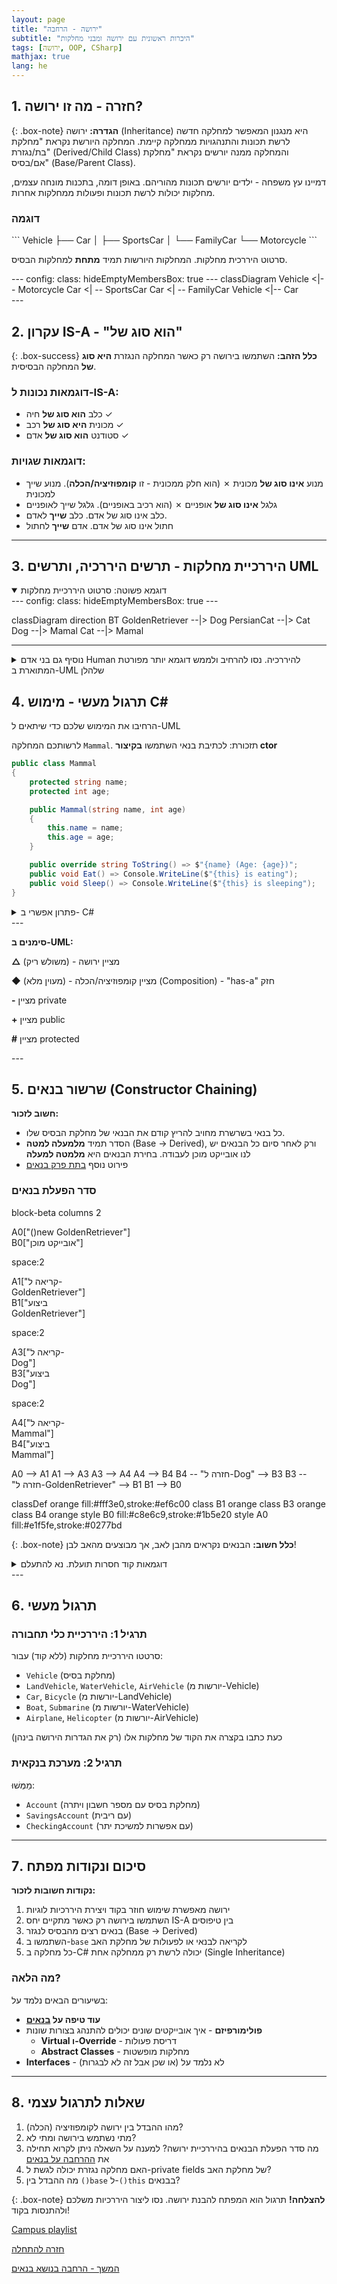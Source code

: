 ```yaml
---
layout: page
title: "ירושה - הרחבה"
subtitle: "היכרות ראשונית עם ירושה ומבני מחלקות"
tags: [ירושה, OOP, CSharp]
mathjax: true
lang: he
---
```




## 1. חזרה - מה זו ירושה?

{: .box-note}
**הגדרה:** ירושה (Inheritance) היא מנגנון המאפשר למחלקה חדשה לרשת תכונות והתנהגויות ממחלקה קיימת. המחלקה היורשת נקראת "מחלקת בת/נגזרת" (Derived/Child Class) והמחלקה ממנה יורשים נקראת "מחלקת אם/בסיס" (Base/Parent Class).

דמיינו עץ משפחה - ילדים יורשים תכונות מהוריהם. באופן דומה, בתכנות מונחה עצמים, מחלקות יכולות לרשת תכונות ופעולות ממחלקות אחרות.

### דוגמה

<div class="two-columns">
  <div markdown="1" class="column">
```
Vehicle
    ├── Car
    │   ├── SportsCar
    │   └── FamilyCar
    └── Motorcycle
```
  </div>
  
  <div class="column" markdown=1>

סרטוט היררכית מחלקות. המחלקות היורשות תמיד **מתחת** למחלקות הבסיס.

<div class="mermaid">
---
config:
    class:
        hideEmptyMembersBox: true
---
classDiagram
Vehicle <|-- Motorcycle
Car <| -- SportsCar
Car <| -- FamilyCar
Vehicle <|-- Car

</div>
	
  </div>
</div>
---

## 2. עקרון IS-A - "הוא סוג של"

{: .box-success}
**כלל הזהב:** השתמשו בירושה רק כאשר המחלקה הנגזרת **היא סוג של** המחלקה הבסיסית.

### דוגמאות נכונות ל-IS-A:
- כלב **הוא סוג של** חיה ✓
- מכונית **היא סוג של** רכב ✓
- סטודנט **הוא סוג של** אדם ✓

### דוגמאות שגויות:
- מנוע **אינו סוג של** מכונית ✗ (הוא חלק ממכונית - זו **קומפוזיציה/הכלה**). מנוע שייך למכונית
- גלגל **אינו סוג של** אופניים ✗ (הוא רכיב באופניים). גלגל שייך לאופניים
- כלב אינו סוג של אדם. כלב **שייך** לאדם.
- חתול אינו סוג של אדם. אדם **שייך** לחתול

---



## 3. היררכיית מחלקות - תרשים היררכיה, ותרשים UML
<details open markdown=1><summary>דוגמא פשוטה: סרטוט היררכיית מחלקות</summary>
<div class=mermaid>
---
config:
    class:
        hideEmptyMembersBox: true
---

classDiagram
    direction BT
    GoldenRetriever --|> Dog
    PersianCat --|> Cat
    Dog --|> Mamal
    Cat --|> Mamal
</div>
</details>

---

<details markdown=1><summary>נוסיף גם בני אדם Human להיררכיה. נסו להרחיב ולממש דוגמא יותר מפורטת המתוארת ב-UML שלהלן</summary>
<div class=mermaid style="direction:ltr;">
---
config:
    class:
        hideEmptyMembersBox: true
---
classDiagram
    direction BT
    Human --|> Mammal
    Dog --|> Mammal
    Cat --|> Mammal
    Cat "1" *-- "*" Human : owns
    Human "0..1" *-- "*" Dog : owns
    GoldenRetriever --|> Dog
    PersianCat --|> Cat
    
    class Mammal {
        #String name
        #int age
        +ToString() String
        +Eat()
        +Sleep()
    }
    class Human {
        -Dog[] dogs
        +GetDogs() Dog[]
        +ServeCat()
    }
    class Cat {
        #Human[] controlledHumans
        +GetControlledHumans() Human[]
        +Meow()
    }
    class Dog {
        #String breed
        +Bark()
    }
    class PersianCat {
        -String furLength
    }
    class GoldenRetriever {
        -String coatColor
        +Fetch()
    }
</div>
</details>

## 4. תרגול מעשי - מימוש C#

הרחיבו את המימוש שלכם כדי שיתאים ל-UML

לרשותכם המחלקה `Mammal`. תזכורת: לכתיבת בנאי השתמשו **בקיצור ctor**

```cs
public class Mammal
{
    protected string name;
    protected int age;

    public Mammal(string name, int age)
    {
        this.name = name;
        this.age = age;
    }

    public override string ToString() => $"{name} (Age: {age})";
    public void Eat() => Console.WriteLine($"{this} is eating");
    public void Sleep() => Console.WriteLine($"{this} is sleeping");
}
```

<details markdown=1><summary>פתרון אפשרי ב- C#</summary>

```csharp


public class Dog : Mammal
{
    protected string breed;

    public Dog(string name, int age, string breed) : base(name, age)
    {
        this.breed = breed;
    }

    public void Bark() => Console.WriteLine($"{this} is barking: Woof!");
}

public class Human : Mammal
{
    private Dog[] dogs;

    public Human(string name, int age) : base(name, age)
    {
        dogs = new Dog[5];
    }

    public Dog[] GetDogs() => dogs;
    public void ServeCat() => Console.WriteLine($"{this} is serving the cat");
}

public class Cat : Mammal
{
    protected Human[] controlledHumans;

    public Cat(string name, int age) : base(name, age)
    {
        controlledHumans = new Human[10];
    }

    public Human[] GetControlledHumans() => controlledHumans;
    public void Meow() => Console.WriteLine($"{this} says: Meow!");
}

public class PersianCat : Cat
{
    private string furLength;

    public PersianCat(string name, int age, string furLength) : base(name, age)
    {
        this.furLength = furLength;
    }
}

public class GoldenRetriever : Dog
{
    private string coatColor;

    public GoldenRetriever(string name, int age, string coatColor)
        : base(name, age, "Golden Retriever")
    {
        this.coatColor = coatColor;
    }

    public void Fetch() => Console.WriteLine($"{this} is fetching the ball!");
}
```
</details>
---


<div class="box-note" markdown=1>

**סימנים ב-UML:**

**△** (משולש ריק) - מציין ירושה

**◆** (מעוין מלא) - מציין קומפוזיציה/הכלה (Composition) - "has-a" חזק

**-** מציין private

**+** מציין public

**#** מציין protected

</div>
---

## 5. שרשור בנאים (Constructor Chaining)

<div markdown=1 class="box-success" >

**חשוב לזכור:**
* כל בנאי בשרשרת מחויב להריץ קודם את הבנאי של מחלקת הבסיס שלו.
* הסדר תמיד **מלמעלה למטה** (Base → Derived), ורק לאחר סיום כל הבנאים יש לנו אובייקט מוכן לעבודה. בחירת הבנאים היא **מלמטה למעלה**
* פירוט נוסף [בתת פרק בנאים](/oop/01inheritdconstructors)

</div>

### סדר הפעלת בנאים

<div class="mermaid">
block-beta
  columns 2
  
  A0["()new GoldenRetriever"]  
  B0["אובייקט מוכן"]
  
  space:2
  
  A1["קריאה ל-<br />GoldenRetriever"]    
  B1["ביצוע<br />GoldenRetriever"] 
  
  space:2
  
  A3["קריאה ל-<br />Dog"]  
  B3["ביצוע<br />Dog"]
  
  space:2
  
  A4["קריאה ל-<br />Mammal"]   
  B4["ביצוע<br />Mammal"]

  A0 --> A1
  A1 --> A3
  A3 --> A4
  A4 --> B4
  B4 -- "חזרה ל-Dog" --> B3
  B3 -- "חזרה ל-GoldenRetriever" --> B1
  B1 --> B0

  classDef orange fill:#fff3e0,stroke:#ef6c00
  class B1 orange
  class B3 orange
  class B4 orange
  style B0 fill:#c8e6c9,stroke:#1b5e20
  style A0 fill:#e1f5fe,stroke:#0277bd
</div>

{: .box-note}
**כלל חשוב:** הבנאים נקראים מהבן לאב, אך מבוצעים מהאב לבן!


<details markdown=1><summary>דוגמאות קוד חסרות תועלת. נא להתעלם</summary>

### דוגמת קוד מפורטת
```csharp
public class Vehicle
{
    private string manufacturer;
    private int year;
    
    public Vehicle(string manufacturer, int year)
    {
        this.manufacturer = manufacturer;
        this.year = year;
        Console.WriteLine($"1. Vehicle constructor: {manufacturer}, {year}");
    }
    
    public string GetManufacturer() { return manufacturer; }
    public void SetManufacturer(string manufacturer) 
    { 
        this.manufacturer = manufacturer; 
    }
    
    public int GetYear() { return year; }
    public void SetYear(int year) 
    { 
        if (year > 1900 && year <= DateTime.Now.Year)
            this.year = year; 
    }
}

public class Car : Vehicle
{
    private int numberOfDoors;
    private string model;
    
    // בנאי עם קריאה לבנאי האב
    public Car(string manufacturer, string model, int year, int doors) 
        : base(manufacturer, year)
    {
        this.model = model;
        this.numberOfDoors = doors;
        Console.WriteLine($"2. Car constructor: {model}, {doors} doors");
    }
    
    // בנאי נוסף עם קריאה לבנאי אחר באותה מחלקה
    public Car(string manufacturer, string model) 
        : this(manufacturer, model, DateTime.Now.Year, 4)
    {
        Console.WriteLine("3. Car convenience constructor");
    }
    
    public string GetModel() { return model; }
    public void SetModel(string model) { this.model = model; }
    
    public int GetNumberOfDoors() { return numberOfDoors; }
    public void SetNumberOfDoors(int doors) 
    { 
        if (doors > 0 && doors <= 6)
            this.numberOfDoors = doors; 
    }
}

public class SportsCar : Car
{
    private int topSpeed;
    
    public SportsCar(string manufacturer, string model, int year, int topSpeed)
        : base(manufacturer, model, year, 2)  // מכונית ספורט - תמיד 2 דלתות
    {
        this.topSpeed = topSpeed;
        Console.WriteLine($"3. SportsCar constructor: Top speed {topSpeed} km/h");
    }
    
    public int GetTopSpeed() { return topSpeed; }
    public void SetTopSpeed(int speed) 
    { 
        if (speed > 0 && speed < 400)
            this.topSpeed = speed; 
    }
}
```

### הרצת הקוד והפלט
```csharp
class Program
{
    static void Main()
    {
        Console.WriteLine("Creating a SportsCar:");
        SportsCar ferrari = new SportsCar("Ferrari", "F40", 1987, 324);
        
        /* פלט:
        Creating a SportsCar:
        1. Vehicle constructor: Ferrari, 1987
        2. Car constructor: F40, 2 doors
        3. SportsCar constructor: Top speed 324 km/h
        */
    }
}
```

---

## 6x. הרחבה מעשית - מערכת ניהול עובדים

```csharp
public class Person
{
    private string id;
    private string firstName;
    private string lastName;
    private DateTime birthDate;
    
    public Person(string id, string firstName, string lastName, DateTime birthDate)
    {
        this.id = id;
        this.firstName = firstName;
        this.lastName = lastName;
        this.birthDate = birthDate;
    }
    
    // Getters and Setters
    public string GetId() { return id; }
    public string GetFirstName() { return firstName; }
    public void SetFirstName(string firstName) { this.firstName = firstName; }
    public string GetLastName() { return lastName; }
    public void SetLastName(string lastName) { this.lastName = lastName; }
    public DateTime GetBirthDate() { return birthDate; }
    
    public int GetAge()
    {
        return DateTime.Now.Year - birthDate.Year;
    }
    
    public string GetFullName()
    {
        return $"{firstName} {lastName}";
    }
}

public class Employee : Person
{
    private string employeeId;
    private decimal salary;
    private DateTime hireDate;
    
    public Employee(string id, string firstName, string lastName, 
                   DateTime birthDate, string employeeId, decimal salary)
        : base(id, firstName, lastName, birthDate)
    {
        this.employeeId = employeeId;
        this.salary = salary;
        this.hireDate = DateTime.Now;
    }
    
    public string GetEmployeeId() { return employeeId; }
    public decimal GetSalary() { return salary; }
    public void SetSalary(decimal salary) 
    { 
        if (salary > 0)
            this.salary = salary; 
    }
    
    public int GetYearsOfService()
    {
        return DateTime.Now.Year - hireDate.Year;
    }
    
    public void GiveRaise(decimal percentage)
    {
        if (percentage > 0 && percentage <= 50)
        {
            salary *= (1 + percentage / 100);
            Console.WriteLine($"{GetFullName()} received a {percentage}% raise!");
        }
    }
}

public class Manager : Employee
{
    private List<Employee> teamMembers;
    private string department;
    
    public Manager(string id, string firstName, string lastName,
                  DateTime birthDate, string employeeId, 
                  decimal salary, string department)
        : base(id, firstName, lastName, birthDate, employeeId, salary)
    {
        this.department = department;
        this.teamMembers = new List<Employee>();
    }
    
    public string GetDepartment() { return department; }
    public void SetDepartment(string department) { this.department = department; }
    
    public void AddTeamMember(Employee employee)
    {
        if (employee != null && !teamMembers.Contains(employee))
        {
            teamMembers.Add(employee);
            Console.WriteLine($"{employee.GetFullName()} added to {GetFullName()}'s team");
        }
    }
    
    public void RemoveTeamMember(Employee employee)
    {
        if (teamMembers.Remove(employee))
        {
            Console.WriteLine($"{employee.GetFullName()} removed from team");
        }
    }
    
    public int GetTeamSize()
    {
        return teamMembers.Count;
    }
    
    public void PrintTeamInfo()
    {
        Console.WriteLine($"\nManager: {GetFullName()}");
        Console.WriteLine($"Department: {department}");
        Console.WriteLine($"Team Size: {GetTeamSize()}");
        Console.WriteLine("Team Members:");
        foreach (var member in teamMembers)
        {
            Console.WriteLine($"  - {member.GetFullName()} (ID: {member.GetEmployeeId()})");
        }
    }
}
```
</details>
---

## 6. תרגול מעשי

### תרגיל 1: היררכיית כלי תחבורה
סרטטו היררכיית מחלקות (ללא קוד) עבור:
- `Vehicle` (מחלקת בסיס)
- `LandVehicle`, `WaterVehicle`, `AirVehicle` (יורשות מ-Vehicle)
- `Car`, `Bicycle` (יורשות מ-LandVehicle)
- `Boat`, `Submarine` (יורשות מ-WaterVehicle)
- `Airplane`, `Helicopter` (יורשות מ-AirVehicle)

כעת כתבו בקצרה את הקוד של מחלקות אלו (רק את הגדרות הירושה בינהן)

### תרגיל 2: מערכת בנקאית
מַמְּשׁוּ:
- `Account` (מחלקת בסיס עם מספר חשבון ויתרה)
- `SavingsAccount` (עם ריבית)
- `CheckingAccount` (עם אפשרות למשיכת יתר)


---

## 7. סיכום ונקודות מפתח

<div class="box-success" markdown=1>

**נקודות חשובות לזכור:**
1. ירושה מאפשרת שימוש חוזר בקוד ויצירת היררכיות לוגיות
2. השתמשו בירושה רק כאשר מתקיים יחס IS-A בין טיפוסים
3. בנאים רצים מהבסיס לנגזר (Base → Derived)
4. השתמשו ב-`base` לקריאה לבנאי או לפעולות של מחלקת האב
5. כל מחלקה ב-C# יכולה לרשת רק ממחלקה אחת (Single Inheritance)

</div>

### מה הלאה?
בשיעורים הבאים נלמד על:
- **עוד טיפה על [בנאים](/oop/01inheritdconstructors)**
- **פולימורפיזם** - איך אובייקטים שונים יכולים להתנהג בצורות שונות
    - **Virtual ו-Override** - דריסת פעולות
    - **Abstract Classes** - מחלקות מופשטות
- **Interfaces** - לא נלמד על (או שכן אבל זה לא לבגרות)

---

## 8. שאלות לתרגול עצמי

1. מהו ההבדל בין ירושה לקומפוזיציה (הכלה)?
2. מתי נשתמש בירושה ומתי לא?
3. מה סדר הפעלת הבנאים בהיררכיית ירושה? למענה על השאלה ניתן לקרוא תחילה את [ההרחבה על בנאים](/oop/01inheritdconstructors)
4. האם מחלקה נגזרת יכולה לגשת ל-private fields של מחלקת האב?
5. מה ההבדל בין `()base` ל-`()this` בבנאים?

{: .box-note}
**להצלחה!** תרגול הוא המפתח להבנת ירושה. נסו ליצור היררכיות משלכם ולהתנסות בקוד!



[Campus playlist](https://www.youtube.com/playlist?list=PLnVUJu2KuoA0CpYg4ga45Q0C5dGaSEYPH)

[חזרה להתחלה](/oop/01inheritance)

[המשך - הרחבה בנושא בנאים](/oop/01inheritdconstructors)
